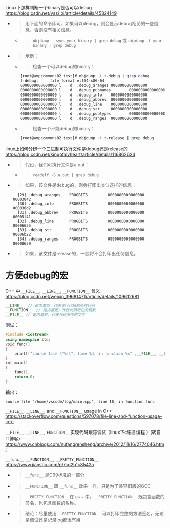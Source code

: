 
Linux下怎样判断一个binary是否可以debug https://blog.csdn.net/yasi_xi/article/details/45824149
- > 用下面的命令即可，如果可以debug，则会显示debug相关的一些信息，否则没有相关信息。
  * > `objdump --syms your-binary | grep debug`  或  `objdump -t your-binary | grep debug`
- > 示例：
  * > 检查一个可以debug的binary：
    ```sh
    [root@ampcommons02 test]# objdump -t t-debug | grep debug
    t-debug:     file format elf64-x86-64
    0000000000000000 l    d  .debug_aranges 0000000000000000              .debug_aranges
    0000000000000000 l    d  .debug_pubnames        0000000000000000              .debug_pubnames
    0000000000000000 l    d  .debug_info    0000000000000000              .debug_info
    0000000000000000 l    d  .debug_abbrev  0000000000000000              .debug_abbrev
    0000000000000000 l    d  .debug_line    0000000000000000              .debug_line
    0000000000000000 l    d  .debug_str     0000000000000000              .debug_str
    0000000000000000 l    d  .debug_pubtypes        0000000000000000              .debug_pubtypes
    0000000000000000 l    d  .debug_ranges  0000000000000000              .debug_ranges
    ```
  * > 检查一个不能debug的binary：
    ```sh
    [root@ampcommons02 test]# objdump -t t-release | grep debug
    ```

linux上如何分辨一个二进制可执行文件是debug还是release的 https://blog.csdn.net/kingofmyheart/article/details/116862624
- > 假设，我们可执行文件是a.out：
  * > `readelf -S a.out | grep debug`
- > 如果，该文件是debug的，则会打印出类似这样的信息：
  ```console
    [29] .debug_aranges    PROGBITS         0000000000000000  00003042
    [30] .debug_info       PROGBITS         0000000000000000  000030d2
    [31] .debug_abbrev     PROGBITS         0000000000000000  00005f41
    [32] .debug_line       PROGBITS         0000000000000000  00006635
    [33] .debug_str        PROGBITS         0000000000000000  00006b22
    [34] .debug_ranges     PROGBITS         0000000000000000  00008659
  ```
- > 如果，该文件是release的，一般将不会打印出任何信息。

# 方便debug的宏

C++ 中 `__FILE__`, `__LINE__`, `__FUNCTION__` 含义 https://blog.csdn.net/weixin_39681471/article/details/109612681
```cpp
__LINE__  // 是内置宏，代表该行代码的所在行号
__FUNCTION__　// 是内置宏，代表代码所在的函数
__FILE__ // 是内置宏，代表代码所在的文件
```
测试：
```cpp
#include <iostream>
using namespace std;
void func()
{
    printf("source file \"%s\", line %d, in function %s" ,__FILE__, __LINE__, __FUNCTION__);
}
int main()
{
    func();
    return 0;
}
```
输出：
```console
source file "/home/vscode/log/main.cpp", line 10, in function func
```

`__FILE__`, `__LINE__`, and `__FUNCTION__` usage in C++ https://stackoverflow.com/questions/597078/file-line-and-function-usage-in-c

`__FILE__`, `__LINE__`, `FUNCTION__` 实现代码跟踪调试（linux下c语言编程 ）(转自IT博客） https://www.cnblogs.com/nufangrensheng/archive/2012/11/16/2774046.html

`__func__`, `__FUNCTION__`, `__PRETTY_FUNCTION__` https://www.jianshu.com/p/7cd2b1c8542a
- > `__func__` 是C99标准的一部分
- > `__FUNCTION__` 跟 `__func__` 效果一样，只是为了兼容旧版的GCC
- > `__PRETTY_FUNCTION__` 在 c++ 中，`__PRETTY_FUNCTION__` 既包含函数的签名，也包含函数的名称。
- > 结论：尽量使用 `__PRETTY_FUNCTION__` 可以打印完整的方法签名，无论是调试还是记录log都很有用
